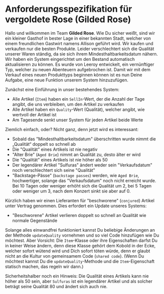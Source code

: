# Anforderungsspezifikation für vergoldete Rose (Gilded Rose)

Hallo und willkommen im Team **Gilded Rose**. Wie Du sicher weißt, sind wir ein kleiner Gasthof in bester Lage in einer bekannten Stadt, welcher 
von einem freundlichen Gastwirt namens Allison geführt wird. 
Wir kaufen und verkaufen nur die besten Produkte.
Leider verschlechtert sich die Qualität unserer Waren ständig, da sie sich ihrem Mindesthaltbarkeitsdatum nähern. 
Wir haben ein System eingerichtet um den Bestand automatisch aktualisieren zu können. 
Es wurde von Leeroy entwickelt, ein vernünftiger Typ, welcher zu neuen Abenteuern aufgebrochen ist. 
Damit wir mit dem Verkauf eines neuen Produkttyps beginnen können ist es nun Deine Aufgabe, eine neue Funktion unserem System hinzuzufügen. 

Zunächst eine Einführung in unser bestehendes System: 
* Alle Artikel (`Item`) haben ein `SellIn`-Wert, der die Anzahl der Tage angibt, die uns verbleiben, um den Artikel zu verkaufen
* Alle Artikel haben ein `Quality`-Wert (Qualität), welcher angibt, wie wertvoll der Artikel ist
* Am Tagesende senkt unser System für jeden Artikel beide Werte

Ziemlich einfach, oder? Nicht ganz, denn jetzt wird es interessant: 

* Sobald das "Mindesthaltbarkeitsdatum" überschritten wurde nimmt die „Qualität“ doppelt so schnell ab
* Die "Qualität" eines Artikels ist nie negativ
* "Alter Brie" (`Aged Brie`) nimmt an Qualität zu, desto älter er wird
* Die "Qualität" eines Artikels ist nie höher als 50
* Der legendärer Artikel "Sulfuras" ändert weder sein "Verkaufsdatum" noch verschlechtert sich seine "Qualität"
* "Backstage-Pässe" (`backstage passes`) werden, wie `Aged Brie`, hochwertiger, solange das "Verkaufsdatum" noch nicht erreicht wurde. 
  Bei 10 Tagen oder weniger erhöht sich die Qualität um 2, bei 5 Tagen oder weniger um 3, nach dem Konzert sinkt sie aber auf 0. 

Kürzlich haben wir einen Lieferanten für "beschworene" (`conjured`) Artikel unter Vertrag genommen. Dies erfordert ein Update unseres Systems: 
* "Beschworene" Artikel verlieren doppelt so schnell an Qualität wie normale Gegenstände

Solange alles einwandfrei funktioniert kannst Du beliebige Änderungen an der Methode `updateQuality` vornehmen und so viel Code hinzufügen wie Du möchtest. 
Aber Vorsicht: Die `Item`-Klasse oder ihre Eigenschaften darfst Du in keiner Weise ändern, denn diese Klasse gehört dem Kobold in der Ecke, 
welcher sofort wütend wird und Dich sofort töten würde, denn er glaubt nicht an die Kultur von gemeinsamem Code (`shared code`). 
(Wenn Du möchtest kannst Du die `updateQuality`-Methode und die `Item`-Eigenschaft statisch machen, das regeln wir dann.) 

Sicherheitshalber noch ein Hinweis: Die Qualität eines Artikels kann nie höher als 50 sein, aber `Sulfuras` 
ist ein legendärer Artikel und als solcher beträgt seine Qualität 80 und ändert sich auch nie. 
